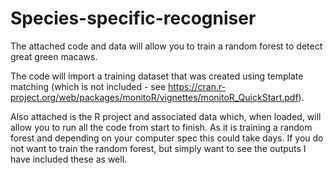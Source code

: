 # Species-specific-recogniser

The attached code and data will allow you to train a random forest to detect great green macaws. 

The code will import a training dataset that was created using template matching (which is not included - see https://cran.r-project.org/web/packages/monitoR/vignettes/monitoR_QuickStart.pdf). 

Also attached is the R project and associated data which, when loaded, will allow you to run all the code from start to finish. As it is training a random forest and depending on your computer spec this could take days. If you do not want to train the random forest, but simply want to see the outputs I have included these as well.

